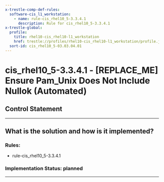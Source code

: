 ```yaml
---
x-trestle-comp-def-rules:
  software-cis_l1_workstation:
    - name: rule-cis_rhel10_5-3.3.4.1
      description: Rule for cis_rhel10_5-3.3.4.1
x-trestle-global:
  profile:
    title: rhel10-cis_rhel10-l1_workstation
    href: trestle://profiles/rhel10-cis_rhel10-l1_workstation/profile.json
  sort-id: cis_rhel10_5-03.03.04.01
---
```


# cis_rhel10_5-3.3.4.1 - \[REPLACE_ME\] Ensure Pam_Unix Does Not Include Nullok (Automated)

## Control Statement

______________________________________________________________________

## What is the solution and how is it implemented?

<!-- For implementation status enter one of: implemented, partial, planned, alternative, not-applicable -->

<!-- Note that the list of rules under ### Rules: is read-only and changes will not be captured after assembly to JSON -->

<!-- Add control implementation description here for control: cis_rhel10_5-3.3.4.1 -->

### Rules:

  - rule-cis_rhel10_5-3.3.4.1

### Implementation Status: planned

______________________________________________________________________
